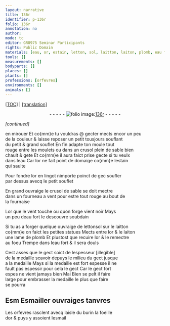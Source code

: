 ```yaml
---
layout: narrative
title: 136r
identifier: p-136r
folio: 136r
annotation: no
author:
mode: tc
editor: GR8975 Seminar Participants
rights: Public Domain
materials: [eau, or, estain, letton, sol, laitton, laiton, plomb, eau fort, esmail]
tools: []
measurements: []
bodyparts: []
places: []
plants: []
professions: [orfevres]
environments: []
animals: []
---
```


<p><a href="{{ site.baseurl }}/diplomatic/">[TOC]</a> | <a href="{{ site.baseurl }}/texts/p-136r_tl/" target="_blank">[translation]</a></p><div class="folio" align="center">- - - - - <a href="http://gallica.bnf.fr/ark:/12148/btv1b10500001g/f277.item.r=" target="_blank"><img src="https://cu-mkp.github.io/2017-workshop-edition/assets/photo-icon.png" alt="folio image: " style="display:inline-block; margin-bottom:-3px;"/>136r</a> - - - - - </div>  
 
*[continued]*
  
en mirouer Et co{mm}e tu vouldras @ gecter mects encor un peu<br/> de la couleur & laisse reposer un petit tousjours souflant<br/> du petit & grand souflet En fin adapte ton moule tout<br/> rouge entre les moulets ou dans un crusol plein de sable bien<br/> chault & gete Et co{mm}e il aura faict prise gecte si tu veulx<br/> dans l<span class="m">eau</span> Car l<span class="m">or</span> ne fait point de domaige co{mm}e l<span class="m">estain</span><br/> qui saulte
 
Pour fondre l<span class="m">or</span> en lingot nimporte poinct de <span class="del">gec</span> soufler<br/> par dessus avecq le petit souflet
 
En grand ouvraige le crusol de sable se doit mectre<br/> dans un fourneau a vent pour estre tout rouge au bout de<br/> la fournaise
 
L<span class="m">or</span> que le vent touche ou quon forge vient noir Mays<br/> un peu d<span class="m">eau</span> fort le descouvre soubdain
 
Si tu as a forger quelque ouvraige de <span class="del"><span class="m">letton</span></span><span class="add"><span class="m">sol</span></span> sur le <span class="m">laitton</span><br/> co{mm}e on faict les petites statues Mects entre l<span class="m">or</span> & le <span class="m">laiton</span><br/> une lame de <span class="m">plomb</span> Et plustost que recuire l<span class="m">or</span> & le remectre<br/> au foeu Trempe dans l<span class="m">eau fort</span> & il sera douls
 
Cest asses que le gect soict de lespesseur <span class="del">[illegible]</span><br/> de la medaille scavoir depuys le milieu du gect jusque<br/> a la medaille Mays si la medaille est fort espesse il ne<br/> fault pas espessir pour cela le gect Car le gect fort<br/> espes ne vient jamays bien <span class="del">Mai</span> Bien se pelt il faire<br/> large pour embrasser la medaille le plus que faire<br/> se pourra
 
 
  

## <span class="del">Esm</span> Esmailler ouvraiges tanvres

 
Les <span class="pro">orfevres</span> rasclent avecq laisle du burin la foeille<br/> d<span class="m">or</span> & puys y assoient l<span class="m">esmail</span>
 
